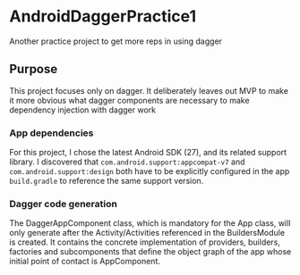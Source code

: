 # AndroidDaggerPractice1
Another practice project to get more reps in using dagger
## Purpose
This project focuses only on dagger.  It deliberately leaves out MVP to make it more obvious what dagger components are necessary to make dependency injection with dagger work
### App dependencies
For this project, I chose the latest Android SDK (27), and its related support library.
I discovered that `com.android.support:appcompat-v7` and `com.android.support:design`
both have to be explicitly configured in the app `build.gradle` to reference the same support version.
### Dagger code generation
The DaggerAppComponent class, which is mandatory for the App class, will only generate after the Activity/Activities
referenced in the BuildersModule is created.  It contains the concrete implementation of providers, builders, factories and subcomponents that define the object graph of the app whose initial point of contact is AppComponent.
